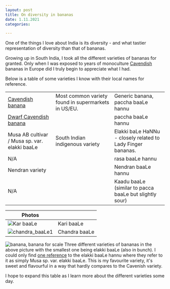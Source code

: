 ```yaml
---
layout: post
title: On diversity in bananas
date: 1.11.2021
categories: 

---
```


One of the things I love about India is its diversity - and what tastier representation of diversity than that of bananas. 

Growing up in South India, I took all the different varieties of bananas for granted. Only when I was exposed to years of monoculture [Cavendish](https://en.wikipedia.org/wiki/Cavendish_banana) bananas in Europe did I truly begin to appreciate what I had. 

Below is a table of some varieties I know with their local names for reference. 

|     |     | | 
| --- | --- | --- |
| [Cavendish banana](https://en.wikipedia.org/wiki/Cavendish_banana) | Most common variety found in supermarkets in US/EU. | Generic banana, paccha baaLe hannu | 
| [Dwarf Cavendish banana](https://en.wikipedia.org/wiki/Dwarf_Cavendish_banana) | | paccha baaLe hannu | 
| Musa AB cultivar / Musa sp. var. elakki baaLe | South Indian indigenous variety | Elakki baLe HaNNu - closely related to Lady Finger bananas.  | 
| N/A | | rasa baaLe hannu | 
| Nendran variety | | Nendran baaLe hannu | 
| N/A | | Kaadu baaLe (similar to pacca baaLe but slightly sour) | 

| Photos |     |
| --- | --- |
| ![Kar baaLe](https://i.ibb.co/MSt4zN8/kar-baa-Le.jpg) | Kari baaLe |
| ![chandra_baaLe1](https://i.ibb.co/pZhmndM/chandra-baa-Le1.jpg) | Chandra baaLe |


![banana, banana for scale](https://i.ibb.co/ggJcZBd/bananas.jpg)
Three different varieties of bananas in the above picture with the smallest one being elakki baaLe (also in bunch). I could only find [one reference](https://pubmed.ncbi.nlm.nih.gov/21476022/) to the elakki baaLe hannu where they refer to it as simply Musa sp. var. elakki baaLe. This is my favourite variety, it's sweet and flavourful in a way that hardly compares to the Cavenish variety.

I hope to expand this table as I learn more about the different varieties some day. 
